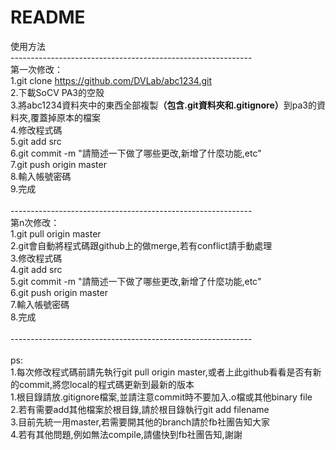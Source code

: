 README
=======
使用方法 <br/>
------------------------------------------------------------<br/>
第一次修改： <br/>
1.git clone https://github.com/DVLab/abc1234.git <br/>
2.下載SoCV PA3的空殼 <br/>
3.將abc1234資料夾中的東西全部複製<b>（包含.git資料夾和.gitignore）</b>到pa3的資料夾,覆蓋掉原本的檔案 <br/>
4.修改程式碼 <br/>
5.git add src <br/> 
6.git commit -m "請簡述一下做了哪些更改,新增了什麼功能,etc" <br/>
7.git push origin master <br/>
8.輸入帳號密碼 <br/> 
9.完成 <br/>
 <br/>
------------------------------------------------------------<br/>
第n次修改： <br/>
1.git pull origin master<br/>
2.git會自動將程式碼跟github上的做merge,若有conflict請手動處理 <br/>
3.修改程式碼<br/>
4.git add src<br/>
5.git commit -m "請簡述一下做了哪些更改,新增了什麼功能,etc"<br/>
6.git push origin master<br/>
7.輸入帳號密碼<br/>
8.完成<br/>
<br/>
------------------------------------------------------------<br/>
<br/>
ps:<br/>
1.每次修改程式碼前請先執行git pull origin master,或者上此github看看是否有新的commit,將您local的程式碼更新到最新的版本<br/>
1.根目錄請放.gitignore檔案,並請注意commit時不要加入.o檔或其他binary file<br/>
2.若有需要add其他檔案於根目錄,請於根目錄執行git add filename<br/>
3.目前先統一用master,若需要開其他的branch請於fb社團告知大家<br/>
4.若有其他問題,例如無法compile,請儘快到fb社團告知,謝謝<br/>
